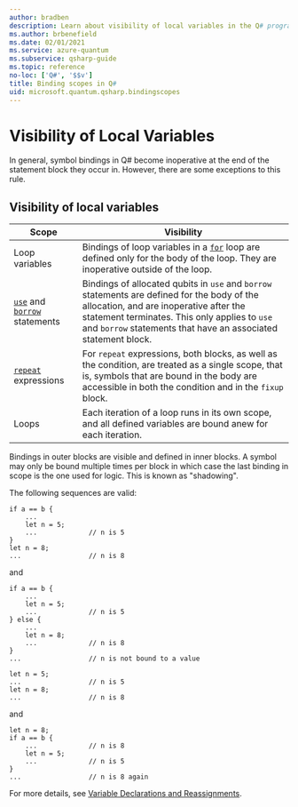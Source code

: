 ```yaml
---
author: bradben
description: Learn about visibility of local variables in the Q# programming language.
ms.author: brbenefield
ms.date: 02/01/2021
ms.service: azure-quantum
ms.subservice: qsharp-guide
ms.topic: reference
no-loc: ['Q#', '$$v']
title: Binding scopes in Q#
uid: microsoft.quantum.qsharp.bindingscopes
---
```


# Visibility of Local Variables

In general, symbol bindings in Q# become inoperative at the end of the statement block they occur in. However, there are some exceptions to this rule.

## Visibility of local variables

| Scope | Visibility |
|------|-----|
| Loop variables |Bindings of loop variables in a [`for`](xref:microsoft.quantum.qsharp.iterations#iterations) loop are defined only for the body of the loop. They are inoperative outside of the loop. |
| [`use`](xref:microsoft.quantum.qsharp.quantummemorymanagement#quantum-memory-management) and [`borrow`](xref:microsoft.quantum.qsharp.quantummemorymanagement#quantum-memory-management) statements |Bindings of allocated qubits in `use` and `borrow` statements are defined for the body of the allocation, and are inoperative after the statement terminates. This only applies to `use` and `borrow` statements that have an associated statement block.|
| [`repeat`](xref:microsoft.quantum.qsharp.conditionalloops#conditional-loops) expressions |For `repeat` expressions, both blocks, as well as the condition, are treated as a single scope, that is, symbols that are bound in the body are accessible in both the condition and in the `fixup` block. |
| Loops |Each iteration of a loop runs in its own scope, and all defined variables are bound anew for each iteration. |

Bindings in outer blocks are visible and defined in inner blocks.
A symbol may only be bound multiple times per block in which case the last binding in scope is the one used for logic. This is known as "shadowing".

The following sequences are valid:

```qsharp
if a == b {
    ...
    let n = 5;
    ...             // n is 5
}
let n = 8;
...                 // n is 8
```

and

```qsharp
if a == b {
    ...
    let n = 5;
    ...             // n is 5
} else {
    ...
    let n = 8;
    ...             // n is 8
}
...                 // n is not bound to a value
```

```qsharp
let n = 5;
...                 // n is 5
let n = 8;
...                 // n is 8
```

and

```qsharp
let n = 8;
if a == b {
    ...             // n is 8
    let n = 5;
    ...             // n is 5
}
...                 // n is 8 again
```

For more details, see [Variable Declarations and Reassignments](xref:microsoft.quantum.qsharp.variabledeclarationsandreassignments#variable-declarations-and-reassignments).


